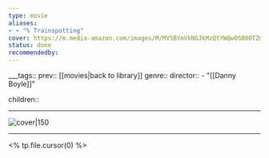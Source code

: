 ```yaml
---
type: movie
aliases:
- - "% Trainspotting"
cover: https://m.media-amazon.com/images/M/MV5BYmVkNGJkMzQtYWQwOS00OTZmLThjODQtZjNjNzllYzRiNTE0XkEyXkFqcGc@._V1_SX300.jpg
status: done
recommendedby:
---
```

___tags:: prev:: [[movies|back to library]]
genre::
director::   - "[[Danny Boyle]]"

children::
___
![cover|150](https://m.media-amazon.com/images/M/MV5BYmVkNGJkMzQtYWQwOS00OTZmLThjODQtZjNjNzllYzRiNTE0XkEyXkFqcGc@._V1_SX300.jpg)
___
<% tp.file.cursor(0) %>
